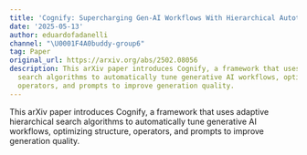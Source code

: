 ```yaml
---
title: 'Cognify: Supercharging Gen-AI Workflows With Hierarchical Autotuning'
date: '2025-05-13'
author: eduardofadanelli
channel: "\U0001F4A0buddy-group6"
tag: Paper
original_url: https://arxiv.org/abs/2502.08056
description: This arXiv paper introduces Cognify, a framework that uses adaptive hierarchical
  search algorithms to automatically tune generative AI workflows, optimizing structure,
  operators, and prompts to improve generation quality.
---
```


This arXiv paper introduces Cognify, a framework that uses adaptive hierarchical search algorithms to automatically tune generative AI workflows, optimizing structure, operators, and prompts to improve generation quality.